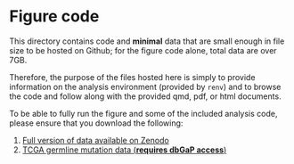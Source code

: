 # Figure code
This directory contains code and **minimal** data that are small enough in file size to be hosted on Github; for the figure code alone, total data are over 7GB. 

Therefore, the purpose of the files hosted here is simply to provide information on the analysis environment (provided by `renv`) and to browse the code and follow along with the provided qmd, pdf, or html documents. 

To be able to fully run the figure and some of the included analysis code, please ensure that you download the following:
1. [Full version of data available on Zenodo](https://zenodo.org/doi/10.5281/zenodo.10175692)
2. [TCGA germline mutation data (**requires dbGaP access**)](https://gdc.cancer.gov/about-data/publications/PanCanAtlas-Germline-AWG)
